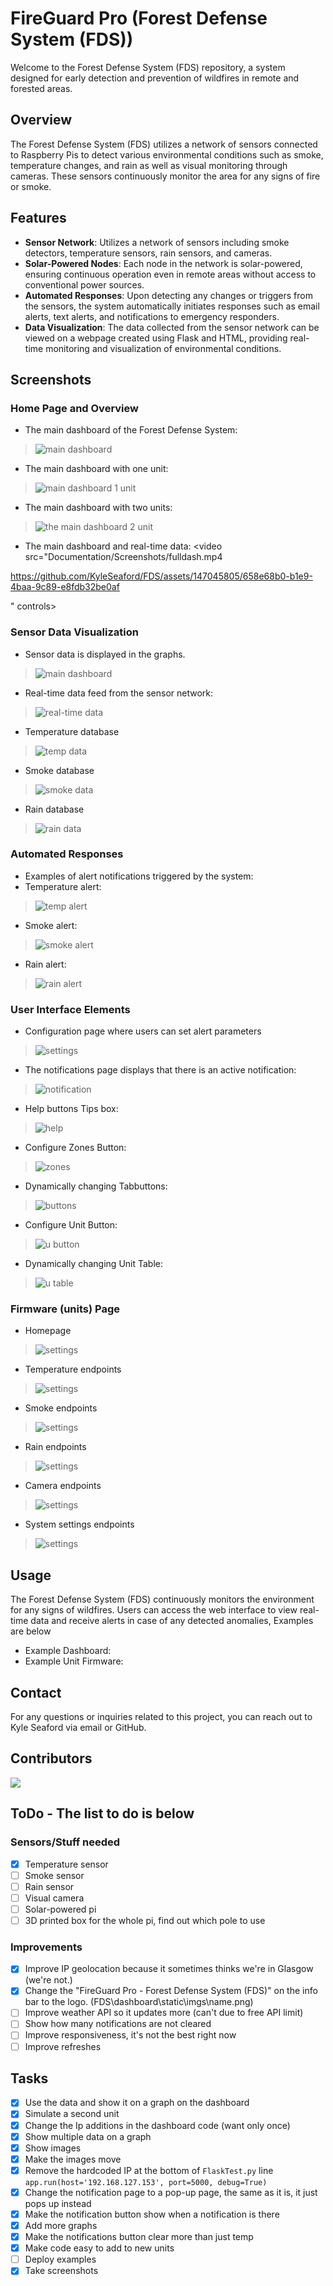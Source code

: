 # FireGuard Pro (Forest Defense System (FDS))
Welcome to the Forest Defense System (FDS) repository, a system designed for early detection and prevention of wildfires in remote and forested areas.

## Overview

The Forest Defense System (FDS) utilizes a network of sensors connected to Raspberry Pis to detect various environmental conditions such as smoke, temperature changes, and rain as well as visual monitoring through cameras. These sensors continuously monitor the area for any signs of fire or smoke.

## Features

- **Sensor Network**: Utilizes a network of sensors including smoke detectors, temperature sensors, rain sensors, and cameras.
- **Solar-Powered Nodes**: Each node in the network is solar-powered, ensuring continuous operation even in remote areas without access to conventional power sources.
- **Automated Responses**: Upon detecting any changes or triggers from the sensors, the system automatically initiates responses such as email alerts, text alerts, and notifications to emergency responders.
- **Data Visualization**: The data collected from the sensor network can be viewed on a webpage created using Flask and HTML, providing real-time monitoring and visualization of environmental conditions.

## Screenshots
### Home Page and Overview
- The main dashboard of the Forest Defense System:
> ![main dashboard](Documentation/Screenshots/dash0unit.png)
- The main dashboard with one unit:
> ![main dashboard 1 unit](Documentation/Screenshots/dash1unit.PNG)
- The main dashboard with two units: 
> ![the main dashboard 2 unit](Documentation/Screenshots/dash2unit.PNG)
- The main dashboard and real-time data:
<video src="Documentation/Screenshots/fulldash.mp4

https://github.com/KyleSeaford/FDS/assets/147045805/658e68b0-b1e9-4baa-9c89-e8fdb32be0af

" controls></video>

### Sensor Data Visualization
- Sensor data is displayed in the graphs.
> ![main dashboard](Documentation/Screenshots/data.png)
- Real-time data feed from the sensor network:
> ![real-time data](Documentation/Screenshots/realtimedata.png)

- Temperature database
> ![temp data](Documentation/Screenshots/tempdb.png)
- Smoke database
> ![smoke data](Documentation/Screenshots/smokedb.png)
- Rain database
> ![rain data](Documentation/Screenshots/raindb.png)

### Automated Responses
- Examples of alert notifications triggered by the system:
- Temperature alert:
> ![temp alert](Documentation/Screenshots/tempnot.png)
- Smoke alert:
> ![smoke alert](Documentation/Screenshots/smokenoti.png)
- Rain alert:
> ![rain alert](Documentation/Screenshots/rainnoti.png)

### User Interface Elements
- Configuration page where users can set alert parameters
> ![settings](Documentation/Screenshots/putnoticationsetting.png)
- The notifications page displays that there is an active notification:
> ![notification](Documentation/Screenshots/notifcation.png)
- Help buttons Tips box:
> ![help](Documentation/Screenshots/helpbox.png)
- Configure Zones Button:
> ![zones](Documentation/Screenshots/zonebutton.png)
- Dynamically changing Tabbuttons:
> ![buttons](Documentation/Screenshots/tabbuttons.png)
- Configure Unit Button:
> ![u button](Documentation/Screenshots/unitbutton.png)
- Dynamically changing Unit Table:
> ![u table](Documentation/Screenshots/unittable.png)

### Firmware (units) Page
- Homepage
> ![settings](Documentation/Screenshots/unithomepage.png)
- Temperature endpoints
> ![settings](Documentation/Screenshots/unittemp.png)
- Smoke endpoints
> ![settings](Documentation/Screenshots/unitsmoek.png)
- Rain endpoints
> ![settings](Documentation/Screenshots/unitrain.png)
- Camera endpoints
> ![settings](Documentation/Screenshots/unitimg.png)
- System settings endpoints
> ![settings](Documentation/Screenshots/unitsettings.png)

## Usage

The Forest Defense System (FDS) continuously monitors the environment for any signs of wildfires. Users can access the web interface to view real-time data and receive alerts in case of any detected anomalies, Examples are below 

- Example Dashboard: 
- Example Unit Firmware: 

## Contact

For any questions or inquiries related to this project, you can reach out to Kyle Seaford via email or GitHub.

## Contributors 
<a href="https://github.com/kyleseaford/FDS/graphs/contributors">
  <img src="https://contrib.rocks/image?repo=kyleseaford/FDS" />
</a>

## ToDo - The list to do is below 
### Sensors/Stuff needed 
- [x] Temperature sensor
- [ ] Smoke sensor
- [ ] Rain sensor
- [ ] Visual camera
- [ ] Solar-powered pi
- [ ] 3D printed box for the whole pi, find out which pole to use

### Improvements 
- [x] Improve IP geolocation because it sometimes thinks we're in Glasgow (we're not.)
- [x] Change the "FireGuard Pro - Forest Defense System (FDS)" on the info bar to the logo. (FDS\dashboard\static\imgs\name.png)
- [ ] Improve weather API so it updates more (can't due to free API limit)
- [ ] Show how many notifications are not cleared
- [ ] Improve responsiveness, it's not the best right now
- [ ] Improve refreshes 

## Tasks
- [x] Use the data and show it on a graph on the dashboard
- [x] Simulate a second unit
- [x] Change the Ip additions in the dashboard code (want only once)
- [x] Show multiple data on a graph
- [x] Show images
- [x] Make the images move
- [x] Remove the hardcoded IP at the bottom of `FlaskTest.py` line `app.run(host='192.168.127.153', port=5000, debug=True)`
- [x] Change the notification page to a pop-up page, the same as it is, it just pops up instead
- [x] Make the notification button show when a notification is there
- [x] Add more graphs
- [x] Make the notifications button clear more than just temp
- [x] Make code easy to add to new units
- [ ] Deploy examples
- [x] Take screenshots
